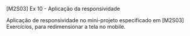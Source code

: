 [M2S03] Ex 10 - Aplicação da responsividade

Aplicação de responsividade no mini-projeto especificado em [M2S03] Exercícios, para redimensionar a tela no mobile.